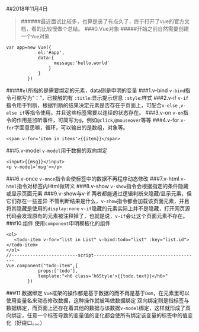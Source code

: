 ##2018年11月4日
> ######最近面试比较多，也算是丧了有点久了，终于打开了vue的官方文档，看的比较慢做个总结。
###0.Vue对象
#####开始之前自然需要创建一个`Vue`对象
~~~
var app=new Vue({
            el:'#app',
            data:{
                  message:'hello,world'
                }
            }
        })
~~~
#####`el`所指的是需要绑定的元素，data则是申明的变量
###1.v-bind
`v-bind`指令可缩写为“：”，已接触的有
`:title`:显示提示信息
`:style`:样式
###2.v-if
`v-if`指令用于判断，根据判断的结果决定元素是否存在于页面上，可配合`v-else` ,`v-else if`等指令使用。并且这些标签需要以连续的状态存在。
###3.v-on
`v-on`指令的作用是监听事件，可简写为`@`，例如`@click`,`@mouseover`等等
###4.v-for
`v-for`字面意思嘛，循环，可以输出的是数组，对象等。
~~~
<span v-for='item in items'>{{item}}</span>
~~~
###5.v-model
`v-model`用于数据的双向绑定
~~~
<input>{{msg}}</input>
<p v-model='msg'></p>
~~~
###6.v-once
`v-once`指令会使标签中的数据不再程序动态修改
###7.v-html
`v-html`指令对标签内Html做转义
###8.v-show
`v-show`指令会根据指定的条件隐藏或显示页面元素
###9.v-show与v-if
两者都能通过逻辑判断来隐藏/显示元素，但它们存在一些差异
不管判断结果是什么，`v-show`指令都会加载该页面元素，并且将其隐藏是使用的`display:none`
`v-if`隐藏的元素实际上并不是隐藏，打开网页源代码会发现原有的元素被注释掉了，也就是说，`v-if`会让这个页面元素不存在。
###10.组件
使用`component`申明模板化的组件
~~~
<ol>
   <todo-item v-for="list in List" v-bind:todo="list" :key="list.id"></todo-item>
</ol>
//-------------------------script----------------------------------------
Vue.component("todo-item",{
            props:['todo'],
            template:"<h6 class='h6Style'>{{todo.text}}</h6>"
        })
~~~
###11.数据绑定
`Vue`框架的操作都是基于数据的而不再是基于`Dom`，在元素里可以使用变量名来动态修改数据，这种操作就被叫做数据绑定
双向绑定则是指标签与数据绑定，而页面上还存在着其他的数据与该数据`v-model`绑定，这样就形成了双向绑定，任意一个标签导致的变量值的变化都会使所有绑定该变量的标签中的值变化（好绕口。。。）
